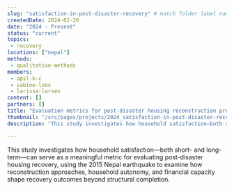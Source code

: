 ```yaml
---
slug: "satisfaction-in-post-disaster-recovery" # match folder label name
createdDate: 2024-02-20
date: "2024 - Present"
status: "current"
topics: 
 - recovery
locations: ["nepal"]
methods: 
 - qualitative-methods
members: 
 - apil-k-c
 - sabine-loos
 - larissa-larsen
content: []
partners: []
title: "Evaluation metrics for post-disaster housing reconstruction projects" # insert title here
thumbnail: "/src/pages/projects/2024_satisfaction-in-post-disaster-recovery/satisfaction_1.jpg"
description: "This study investigates how household satisfaction—both short- and long-term—can serve as a meaningful metric for evaluating post-disaster housing recovery, using the 2015 Nepal earthquake to examine how reconstruction approaches, household autonomy, and financial capacity shape recovery outcomes beyond structural completion." # insert a one sentence description here

---
```


This study investigates how household satisfaction—both short- and long-term—can serve as a meaningful metric for evaluating post-disaster housing recovery, using the 2015 Nepal earthquake to examine how reconstruction approaches, household autonomy, and financial capacity shape recovery outcomes beyond structural completion.
